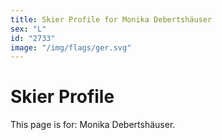 ```yaml
---
title: Skier Profile for Monika Debertshäuser
sex: "L"
id: "2733"
image: "/img/flags/ger.svg" 
---
```


# Skier Profile

This page is for: Monika Debertshäuser.
    
